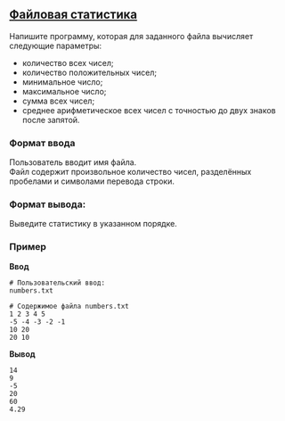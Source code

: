 ## [Файловая статистика](../../../solutions/3.5/35_g.py)

Напишите программу, которая для заданного файла вычисляет следующие параметры:

- количество всех чисел;
- количество положительных чисел;
- минимальное число;
- максимальное число;
- сумма всех чисел;
- среднее арифметическое всех чисел с точностью до двух знаков после запятой.

### Формат ввода

Пользователь вводит имя файла.\
Файл содержит произвольное количество чисел, разделённых пробелами и символами перевода строки.

### Формат вывода:

Выведите статистику в указанном порядке.

### Пример

**Ввод**
```plaintext
# Пользовательский ввод:
numbers.txt

# Содержимое файла numbers.txt
1 2 3 4 5
-5 -4 -3 -2 -1
10 20
20 10
```

**Вывод**
```plaintext
14
9
-5
20
60
4.29
```